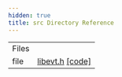 ```yaml
---
hidden: true
title: src Directory Reference
---
```


|  |  |
|----|----|
| Files |  |
| file   | <a href="libevt_8h.md">libevt.h</a> <a href="libevt_8h_source.md">[code]</a> |
